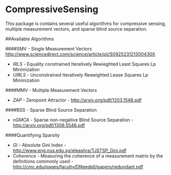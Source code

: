# CompressiveSensing

This package is contains several useful algorithms for compressive sensing, multiple measurement vectors, and sparse blind source separation.

##Available Algorithms

####SMV - Single Measurement Vectors
   http://www.sciencedirect.com/science/article/pii/S092523121300430X
- *IRLS* - Equality constrained Iteratively Rewieghted Least Squares Lp Minimization
- *UIRLS* - Unconstrained Iteratively Reweighted Lease Squares Lp Minimization

####MMV - Multiple Measurement Vectors
- *ZAP* - Zeropoint Attractor - http://arxiv.org/pdf/1203.1548.pdf

####BSS - Sparse Blind Source Separation
- *nGMCA* - Sparse non-negative Blind Source Separation - http://arxiv.org/pdf/1308.5546.pdf

####Quantifying Sparsity
- *GI* - Absolute Gini Index - http://www.eng.nus.edu.sg/eleashra/TJSTSP_Gini.pdf
- *Coherence* - Measuring the coherence of a measurement matrix by the definitions commonly used - http://cmc.edu/pages/faculty/DNeedell/papers/redundant.pdf
